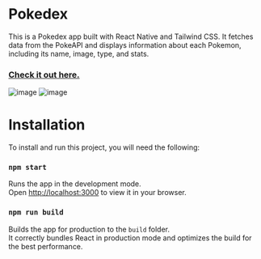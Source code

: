 # Pokedex

This is a Pokedex app built with React Native and Tailwind CSS. It fetches data from the PokeAPI and displays information about each Pokemon, including its name, image, type, and stats.

### [Check it out here.](https://radoslavkiryazov.github.io/PokedexReact/)


![image](https://github.com/radoslavKiryazov/PokedexReact/assets/100125411/2870088a-b430-481b-afa6-3785442ec7da)
![image](https://github.com/radoslavKiryazov/PokedexReact/assets/100125411/05c5a4ca-53c0-454f-be83-512de95a19ce)



# Installation

To install and run this project, you will need the following:

### `npm start`

Runs the app in the development mode.\
Open [http://localhost:3000](http://localhost:3000) to view it in your browser.

### `npm run build`

Builds the app for production to the `build` folder.\
It correctly bundles React in production mode and optimizes the build for the best performance.
